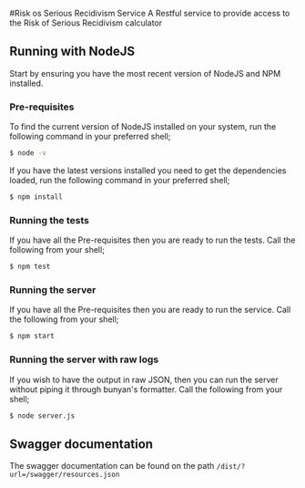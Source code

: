 #Risk os Serious Recidivism Service
A Restful service to provide access to the Risk of Serious Recidivism calculator

## Running with NodeJS
Start by ensuring you have the most recent version of NodeJS and NPM installed.

### Pre-requisites
To find the current version of NodeJS installed on your system, run the following command in your preferred shell;

```bash
$ node -v
```

If you have the latest versions installed you need to get the dependencies loaded, run the following command in your preferred shell;

```bash
$ npm install
```

### Running the tests
If you have all the Pre-requisites then you are ready to run the tests. Call the following from your shell;

```bash
$ npm test
```

### Running the server
If you have all the Pre-requisites then you are ready to run the service. Call the following from your shell;

```bash
$ npm start
```

### Running the server with raw logs
If you wish to have the output in raw JSON, then you can run the server without piping it through bunyan's formatter. Call the following from your shell;

```bash
$ node server.js
```

## Swagger documentation
The swagger documentation can be found on the path ```/dist/?url=/swagger/resources.json```
